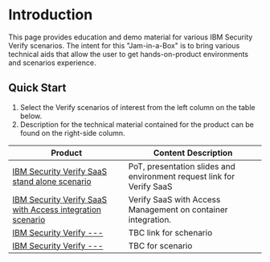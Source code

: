 # Introduction
 

This page provides education and demo material for various IBM Security Verify scenarios.
The intent for this "Jam-in-a-Box" is to bring various technical aids that allow the user to get hands-on-product environments and scenarios experience.

## Quick Start

1. Select the Verify scenarios of interest from the left column on the table below.
2. Description for the technical material contained for the product can be found on the right-side column.

| Product                                                       | Content Description  |
| ------------------------------------------------------------ | ------------------------------------------------------------ |
| [IBM Security Verify SaaS stand alone scenario](https://ibm.github.io/verify-jam-in-a-box/chapter1/) | PoT, presentation slides and environment request link for Verify SaaS |
| [IBM Security Verify SaaS with Access integration scenario](https://ibm.github.io/verify-jam-in-a-box/chapter2/) | Verify SaaS with Access Management on container integration. |
| [IBM Security Verify ---](https://ibm.github.io/verify-jam-in-a-box/chapter3/) | TBC link for schenario |
| [IBM Security Verify ---](https://ibm.github.io/verify-jam-in-a-box/chapter4/) | TBC for scenario |